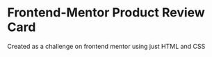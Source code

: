 # Frontend-Mentor Product Review Card
 Created as a challenge on frontend mentor using just HTML and CSS 
